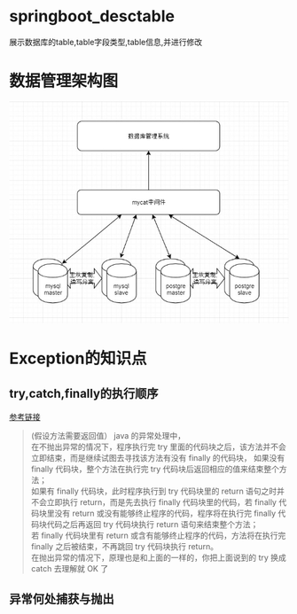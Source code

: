 # springboot_desctable
展示数据库的table,table字段类型,table信息,并进行修改
# 数据管理架构图
![](pic/Snipaste_2019-06-28_16-10-56.jpg)
# Exception的知识点
## try,catch,finally的执行顺序
[参考链接](http://www.blogjava.net/fancydeepin/archive/2012/07/08/java_try-catch-finally.html)

>(假设方法需要返回值）
java 的异常处理中，  
在不抛出异常的情况下，程序执行完 try 里面的代码块之后，该方法并不会立即结束，而是继续试图去寻找该方法有没有 finally 的代码块，
如果没有 finally 代码块，整个方法在执行完 try 代码块后返回相应的值来结束整个方法；  
如果有 finally 代码块，此时程序执行到 try 代码块里的 return 语句之时并不会立即执行 return，而是先去执行 finally 代码块里的代码，若 finally 代码块里没有 return 或没有能够终止程序的代码，程序将在执行完 finally 代码块代码之后再返回 try 代码块执行 return 语句来结束整个方法；  
若 finally 代码块里有 return 或含有能够终止程序的代码，方法将在执行完 finally 之后被结束，不再跳回 try 代码块执行 return。  
>在抛出异常的情况下，原理也是和上面的一样的，你把上面说到的 try 换成 catch 去理解就 OK 了



## 异常何处捕获与抛出
